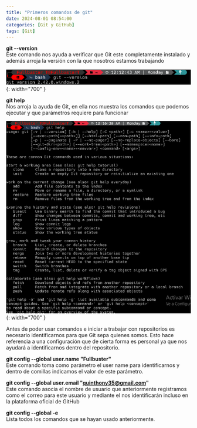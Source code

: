 ```yaml
---
title: "Primeros comandos de git"
date: 2024-08-01 08:54:00 
categories: [Git y GitHub]
tags: [Git]
---
```


**git --version**  
Este comando nos ayuda a verificar que Git este completamente instalado y además arroja la versión con la que nosotros estamos trabajando

![alt text](/assets/01-git.png){: width="700" }

**git help**  
Nos arroja la ayuda de Git, en ella nos muestra los comandos que podemos ejecutar y que parámetros requiere para funcionar

![alt text](/assets/02-git.png){: width="700" }

Antes de poder usar comandos e iniciar a trabajar con repositorios es necesario identificarnos para que Git sepa quienes somos.
Esto hace referencia a una configuración que de cierta forma es personal ya que nos ayudará a identificarnos dentro del repositorio.

**git config --global user.name "Fullbuster"**  
Este comando toma como parámetro el user name para identificarnos y dentro de comillas indicamos el valor de este parámetro.

**git config --global user.email "quinthony35@gmail.com"**  
Este comando asocia el nombre de usuario que anteriormente registramos como el correo para este usuario y mediante el nos identificarán incluso en la plataforma oficial de GitHub

**git config --global -e**  
Lista todos los comandos que se hayan usado anteriormente.
